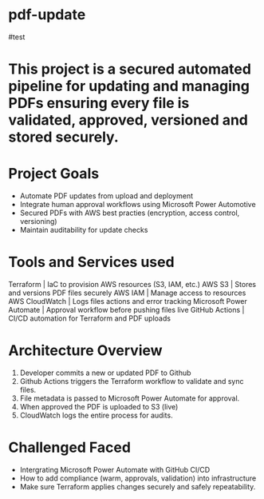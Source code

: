 # pdf-update
#test
# This project is a secured automated pipeline for updating and managing PDFs ensuring every file is validated, approved, versioned and stored securely.

# Project Goals
- Automate PDF updates from upload and deployment
- Integrate human approval workflows using Microsoft Power Automotive
- Secured PDFs with AWS best practies (encryption, access control, versioning)
- Maintain auditability for update checks

# Tools and Services used
Terraform | IaC to provision AWS resources (S3, IAM, etc.)
AWS S3 | Stores and versions PDF files securely
AWS IAM | Manage access to resources
AWS CloudWatch | Logs files actions and error tracking
Microsoft Power Automate | Approval workflow before pushing files live
GitHub Actions | CI/CD automation for Terraform and PDF uploads

# Architecture Overview
1) Developer commits a new or updated PDF to Github
2) Github Actions triggers the Terraform workflow to validate and sync files.
3) File metadata is passed to Microsoft Power Automate for approval.
4) When approved the PDF is uploaded to S3 (live)
5) CloudWatch logs the entire process for audits.

# Challenged Faced
- Intergrating Microsoft Power Automate with GitHub CI/CD
- How to add compliance (warm, approvals, validation) into infrastructure
- Make sure Terraform applies changes securely and safely repeatability. 